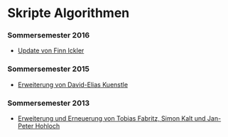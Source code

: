 # Skripte Algorithmen

### Sommersemester 2016

- [Update von Finn Ickler](https://github.com/FinnIckler/Algorithmen-Skript-Update-SS-16)


### Sommersemester 2015

- [Erweiterung von David-Elias Kuenstle](https://bitbucket.org/de_kuenstle/algoskript-ss15)

### Sommersemester 2013

- [Erweiterung und Erneuerung von Tobias Fabritz, Simon Kalt und Jan-Peter Hohloch](https://bitbucket.org/urm3l/algoskript)
